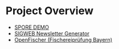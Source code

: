 # Project Overview

- [SPORE DEMO](/projects/)
- <a href="/sigweb-upcoming-newsletter/">SIGWEB Newsletter Generator</a>
- <a href="/openfischer">OpenFischer (Fischereiprüfung Bayern)</a>

